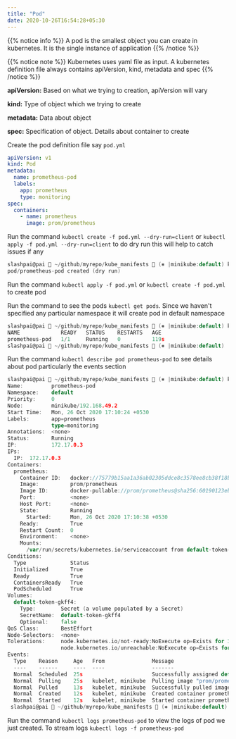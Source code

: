 ```yaml
---
title: "Pod"
date: 2020-10-26T16:54:28+05:30
---
```


{{% notice info %}}
A pod is the smallest object you can create in kubernetes. It is the single instance of application
{{% /notice %}}

{{% notice note %}}
Kubernetes uses yaml file as input. A kubernetes definition file always contains apiVersion, kind, metadata and spec
{{% /notice %}}

**apiVersion:** Based on what we trying to creation, apiVersion will vary

**kind:**  Type of object which we trying to create

**metadata:** Data about object

**spec:** Specification of object. Details about container to create

Create the pod definition file say `pod.yml`

```yaml
apiVersion: v1
kind: Pod
metadata:
  name: prometheus-pod
  labels:
    app: prometheus
    type: monitoring
spec:
  containers:
    - name: prometheus
      image: prom/prometheus
```

Run the command `kubectl create -f pod.yml --dry-run=client` or `kubectl apply -f pod.yml --dry-run=client` to do dry run this will help to catch issues if any

```go
slashpai@pai  ~/github/myrepo/kube_manifests  (⎈ |minikube:default) kubectl create -f pod.yml --dry-run=client
pod/prometheus-pod created (dry run)
```

Run the command `kubectl apply -f pod.yml` or `kubectl create -f pod.yml` to create pod

Run the command to see the pods `kubectl get pods`. Since we haven't specified any particular namespace it will create pod in default namespace

```go
slashpai@pai  ~/github/myrepo/kube_manifests  (⎈ |minikube:default) kubectl get pods
NAME             READY   STATUS    RESTARTS   AGE
prometheus-pod   1/1     Running   0          119s
slashpai@pai  ~/github/myrepo/kube_manifests  (⎈ |minikube:default)
```

Run the command `kubectl describe pod prometheus-pod` to see details about pod particularly the events section

```go
slashpai@pai  ~/github/myrepo/kube_manifests  (⎈ |minikube:default) kubectl describe pod prometheus-pod
Name:         prometheus-pod
Namespace:    default
Priority:     0
Node:         minikube/192.168.49.2
Start Time:   Mon, 26 Oct 2020 17:10:24 +0530
Labels:       app=prometheus
              type=monitoring
Annotations:  <none>
Status:       Running
IP:           172.17.0.3
IPs:
  IP:  172.17.0.3
Containers:
  prometheus:
    Container ID:   docker://75779b15aa1a36ab02305ddce8c3578ee8cb38f18b9c3424754903852cb4aa85
    Image:          prom/prometheus
    Image ID:       docker-pullable://prom/prometheus@sha256:60190123eb28250f9e013df55b7d58e04e476011911219f5cedac3c73a8b74e6
    Port:           <none>
    Host Port:      <none>
    State:          Running
      Started:      Mon, 26 Oct 2020 17:10:38 +0530
    Ready:          True
    Restart Count:  0
    Environment:    <none>
    Mounts:
      /var/run/secrets/kubernetes.io/serviceaccount from default-token-gkff4 (ro)
Conditions:
  Type              Status
  Initialized       True 
  Ready             True 
  ContainersReady   True 
  PodScheduled      True 
Volumes:
  default-token-gkff4:
    Type:        Secret (a volume populated by a Secret)
    SecretName:  default-token-gkff4
    Optional:    false
QoS Class:       BestEffort
Node-Selectors:  <none>
Tolerations:     node.kubernetes.io/not-ready:NoExecute op=Exists for 300s
                 node.kubernetes.io/unreachable:NoExecute op=Exists for 300s
Events:
  Type    Reason     Age   From               Message
  ----    ------     ----  ----               -------
  Normal  Scheduled  25s                      Successfully assigned default/prometheus-pod to minikube
  Normal  Pulling    25s   kubelet, minikube  Pulling image "prom/prometheus"
  Normal  Pulled     13s   kubelet, minikube  Successfully pulled image "prom/prometheus" in 12.169051807s
  Normal  Created    12s   kubelet, minikube  Created container prometheus
  Normal  Started    12s   kubelet, minikube  Started container prometheus
 slashpai@pai  ~/github/myrepo/kube_manifests  (⎈ |minikube:default) 
```

Run the command `kubectl logs prometheus-pod` to view the logs of pod we just created. To stream logs `kubectl logs -f prometheus-pod`

